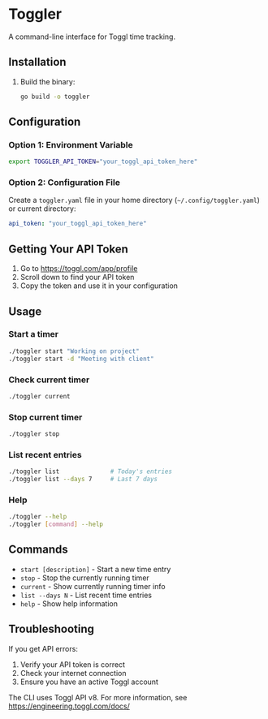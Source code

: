 # Toggler

A command-line interface for Toggl time tracking.

## Installation

1. Build the binary:
   ```bash
   go build -o toggler
   ```

## Configuration

### Option 1: Environment Variable
```bash
export TOGGLER_API_TOKEN="your_toggl_api_token_here"
```

### Option 2: Configuration File
Create a `toggler.yaml` file in your home directory (`~/.config/toggler.yaml`) or current directory:
```yaml
api_token: "your_toggl_api_token_here"
```

## Getting Your API Token

1. Go to https://toggl.com/app/profile
2. Scroll down to find your API token
3. Copy the token and use it in your configuration

## Usage

### Start a timer
```bash
./toggler start "Working on project"
./toggler start -d "Meeting with client"
```

### Check current timer
```bash
./toggler current
```

### Stop current timer
```bash
./toggler stop
```

### List recent entries
```bash
./toggler list              # Today's entries
./toggler list --days 7     # Last 7 days
```

### Help
```bash
./toggler --help
./toggler [command] --help
```

## Commands

- `start [description]` - Start a new time entry
- `stop` - Stop the currently running timer
- `current` - Show currently running timer info  
- `list --days N` - List recent time entries
- `help` - Show help information

## Troubleshooting

If you get API errors:
1. Verify your API token is correct
2. Check your internet connection
3. Ensure you have an active Toggl account

The CLI uses Toggl API v8. For more information, see https://engineering.toggl.com/docs/